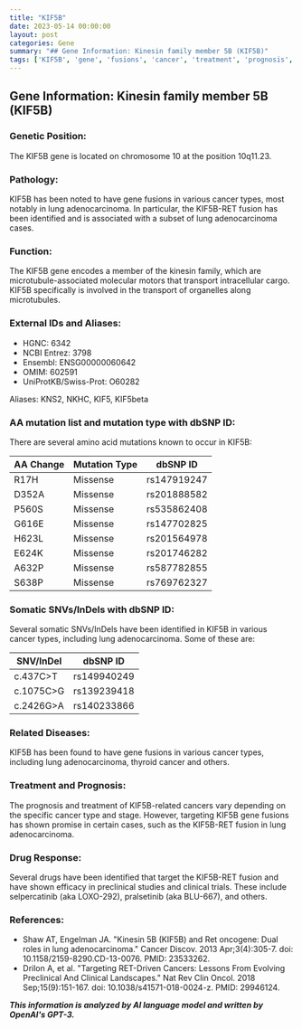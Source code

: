```yaml
---
title: "KIF5B"
date: 2023-05-14 00:00:00
layout: post
categories: Gene
summary: "## Gene Information: Kinesin family member 5B (KIF5B)"
tags: ['KIF5B', 'gene', 'fusions', 'cancer', 'treatment', 'prognosis', 'drugresponse', 'mutation']
---
```


## Gene Information: Kinesin family member 5B (KIF5B)

### Genetic Position:
The KIF5B gene is located on chromosome 10 at the position 10q11.23.

### Pathology:
KIF5B has been noted to have gene fusions in various cancer types, most notably in lung adenocarcinoma. In particular, the KIF5B-RET fusion has been identified and is associated with a subset of lung adenocarcinoma cases.

### Function:
The KIF5B gene encodes a member of the kinesin family, which are microtubule-associated molecular motors that transport intracellular cargo. KIF5B specifically is involved in the transport of organelles along microtubules.

### External IDs and Aliases:
- HGNC: 6342
- NCBI Entrez: 3798
- Ensembl: ENSG00000060642
- OMIM: 602591
- UniProtKB/Swiss-Prot: O60282

Aliases: KNS2, NKHC, KIF5, KIF5beta

### AA mutation list and mutation type with dbSNP ID:
There are several amino acid mutations known to occur in KIF5B:

|AA Change | Mutation Type | dbSNP ID|
|----------|--------------|---------|
| R17H | Missense | rs147919247 |
| D352A | Missense | rs201888582 |
| P560S | Missense | rs535862408 |
| G616E | Missense | rs147702825 |
| H623L | Missense | rs201564978 |
| E624K | Missense | rs201746282 |
| A632P | Missense | rs587782855 |
| S638P | Missense | rs769762327 |

### Somatic SNVs/InDels with dbSNP ID:
Several somatic SNVs/InDels have been identified in KIF5B in various cancer types, including lung adenocarcinoma. Some of these are:

|SNV/InDel | dbSNP ID |
|----------|----------|
| c.437C>T | rs149940249 |
| c.1075C>G | rs139239418 |
| c.2426G>A | rs140233866 |

### Related Diseases:
KIF5B has been found to have gene fusions in various cancer types, including lung adenocarcinoma, thyroid cancer and others.

### Treatment and Prognosis:
The prognosis and treatment of KIF5B-related cancers vary depending on the specific cancer type and stage. However, targeting KIF5B gene fusions has shown promise in certain cases, such as the KIF5B-RET fusion in lung adenocarcinoma.

### Drug Response:
Several drugs have been identified that target the KIF5B-RET fusion and have shown efficacy in preclinical studies and clinical trials. These include selpercatinib (aka LOXO-292), pralsetinib (aka BLU-667), and others.

### References:
- Shaw AT, Engelman JA. "Kinesin 5B (KIF5B) and Ret oncogene: Dual roles in lung adenocarcinoma." Cancer Discov. 2013 Apr;3(4):305-7. doi: 10.1158/2159-8290.CD-13-0076. PMID: 23533262.
- Drilon A, et al. "Targeting RET-Driven Cancers: Lessons From Evolving Preclinical And Clinical Landscapes." Nat Rev Clin Oncol. 2018 Sep;15(9):151-167. doi: 10.1038/s41571-018-0024-z. PMID: 29946124.

**_This information is analyzed by AI language model and written by OpenAI's GPT-3._**